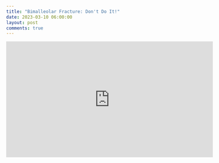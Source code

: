 ```yaml
---
title: "Bimalleolar Fracture: Don't Do It!"
date: 2023-03-10 06:00:00
layout: post
comments: true
---
```



<iframe width="560" height="315" src="https://www.youtube.com/embed/1cN5KtL_m7g" title="YouTube video player" frameborder="0" allow="accelerometer; autoplay; clipboard-write; encrypted-media; gyroscope; picture-in-picture; web-share" allowfullscreen></iframe>